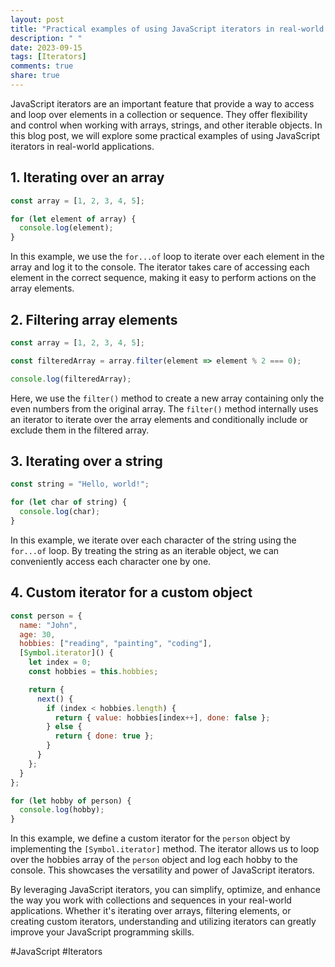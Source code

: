 ```yaml
---
layout: post
title: "Practical examples of using JavaScript iterators in real-world applications"
description: " "
date: 2023-09-15
tags: [Iterators]
comments: true
share: true
---
```


JavaScript iterators are an important feature that provide a way to access and loop over elements in a collection or sequence. They offer flexibility and control when working with arrays, strings, and other iterable objects. In this blog post, we will explore some practical examples of using JavaScript iterators in real-world applications.

## 1. Iterating over an array

```javascript
const array = [1, 2, 3, 4, 5];

for (let element of array) {
  console.log(element);
}
```

In this example, we use the `for...of` loop to iterate over each element in the array and log it to the console. The iterator takes care of accessing each element in the correct sequence, making it easy to perform actions on the array elements.

## 2. Filtering array elements

```javascript
const array = [1, 2, 3, 4, 5];

const filteredArray = array.filter(element => element % 2 === 0);

console.log(filteredArray);
```

Here, we use the `filter()` method to create a new array containing only the even numbers from the original array. The `filter()` method internally uses an iterator to iterate over the array elements and conditionally include or exclude them in the filtered array.

## 3. Iterating over a string

```javascript
const string = "Hello, world!";

for (let char of string) {
  console.log(char);
}
```

In this example, we iterate over each character of the string using the `for...of` loop. By treating the string as an iterable object, we can conveniently access each character one by one.

## 4. Custom iterator for a custom object

```javascript
const person = {
  name: "John",
  age: 30,
  hobbies: ["reading", "painting", "coding"],
  [Symbol.iterator]() {
    let index = 0;
    const hobbies = this.hobbies;

    return {
      next() {
        if (index < hobbies.length) {
          return { value: hobbies[index++], done: false };
        } else {
          return { done: true };
        }
      }
    };
  }
};

for (let hobby of person) {
  console.log(hobby);
}
```

In this example, we define a custom iterator for the `person` object by implementing the `[Symbol.iterator]` method. The iterator allows us to loop over the hobbies array of the `person` object and log each hobby to the console. This showcases the versatility and power of JavaScript iterators.

By leveraging JavaScript iterators, you can simplify, optimize, and enhance the way you work with collections and sequences in your real-world applications. Whether it's iterating over arrays, filtering elements, or creating custom iterators, understanding and utilizing iterators can greatly improve your JavaScript programming skills.

#JavaScript #Iterators